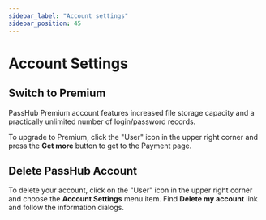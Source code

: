 ```yaml
---
sidebar_label: "Account settings"
sidebar_position: 45
---
```


# Account Settings

## Switch to Premium

PassHub Premium account features increased file storage capacity and a practically unlimited number of login/password records.

To upgrade to Premium, click the "User" icon in the upper right corner and press the **Get more** button to get to the Payment page.

## Delete PassHub Account

To delete your account, click on the "User" icon in the upper right corner and choose the **Account Settings** menu item. Find **Delete my account** link and follow the information dialogs.
